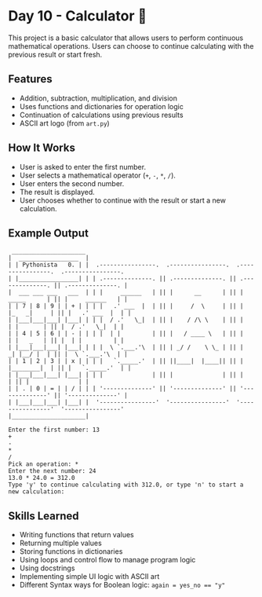 # Day 10 - Calculator 🧮

This project is a basic calculator that allows users to perform continuous mathematical operations. Users can choose to continue calculating with the previous result or start fresh. 

## Features

- Addition, subtraction, multiplication, and division
- Uses functions and dictionaries for operation logic
- Continuation of calculations using previous results
- ASCII art logo (from `art.py`)

## How It Works

- User is asked to enter the first number.
- User selects a mathematical operator (`+`, `-`, `*`, `/`).
- User enters the second number.
- The result is displayed.
- User chooses whether to continue with the result or start a new calculation.

## Example Output
```
 _____________________
|  _________________  |
| | Pythonista   0. | |  .----------------.  .----------------.  .----------------.  .----------------. 
| |_________________| | | .--------------. || .--------------. || .--------------. || .--------------. |
|  ___ ___ ___   ___  | | |     ______   | || |      __      | || |   _____      | || |     ______   | |
| | 7 | 8 | 9 | | + | | | |   .' ___  |  | || |     /  \     | || |  |_   _|     | || |   .' ___  |  | |
| |___|___|___| |___| | | |  / .'   \_|  | || |    / /\ \    | || |    | |       | || |  / .'   \_|  | |
| | 4 | 5 | 6 | | - | | | |  | |         | || |   / ____ \   | || |    | |   _   | || |  | |         | |
| |___|___|___| |___| | | |  \ `.___.'\  | || | _/ /    \ \_ | || |   _| |__/ |  | || |  \ `.___.'\  | |
| | 1 | 2 | 3 | | x | | | |   `._____.'  | || ||____|  |____|| || |  |________|  | || |   `._____.'  | |
| |___|___|___| |___| | | |              | || |              | || |              | || |              | |
| | . | 0 | = | | / | | | '--------------' || '--------------' || '--------------' || '--------------' |
| |___|___|___| |___| |  '----------------'  '----------------'  '----------------'  '----------------' 
|_____________________|

Enter the first number: 13
+
-
*
/
Pick an operation: *
Enter the next number: 24
13.0 * 24.0 = 312.0
Type 'y' to continue calculating with 312.0, or type 'n' to start a new calculation:
```

## Skills Learned

- Writing functions that return values
- Returning multiple values
- Storing functions in dictionaries
- Using loops and control flow to manage program logic
- Using docstrings
- Implementing simple UI logic with ASCII art
- Different Syntax ways for Boolean logic: `again = yes_no == "y"`
